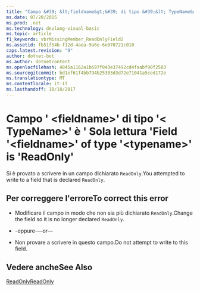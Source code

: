 ```yaml
---
title: "Campo &#39; &lt;fieldname&gt;&#39; di tipo &#39;&lt; TypeName&gt;&#39; è &#39; Sola lettura &#39;"
ms.date: 07/20/2015
ms.prod: .net
ms.technology: devlang-visual-basic
ms.topic: article
f1_keywords: vbrMissingMember_ReadOnlyField2
ms.assetid: fb51f54b-f12d-4aea-9a6e-6e070721c010
caps.latest.revision: "9"
author: dotnet-bot
ms.author: dotnetcontent
ms.openlocfilehash: 4845a1162a1b697f843e37492cd4faabf90f2583
ms.sourcegitcommit: bd1ef61f4bb794b25383d3d72e71041a5ced172e
ms.translationtype: MT
ms.contentlocale: it-IT
ms.lasthandoff: 10/18/2017
---
```

# <a name="field-39ltfieldnamegt39-of-type-39lttypenamegt39-is-39readonly39"></a><span data-ttu-id="01029-102">Campo &#39; &lt;fieldname&gt;&#39; di tipo &#39;&lt; TypeName&gt;&#39; è &#39; Sola lettura &#39;</span><span class="sxs-lookup"><span data-stu-id="01029-102">Field &#39;&lt;fieldname&gt;&#39; of type &#39;&lt;typename&gt;&#39; is &#39;ReadOnly&#39;</span></span>
<span data-ttu-id="01029-103">Si è provato a scrivere in un campo dichiarato `ReadOnly`.</span><span class="sxs-lookup"><span data-stu-id="01029-103">You attempted to write to a field that is declared `ReadOnly`.</span></span>  
  
## <a name="to-correct-this-error"></a><span data-ttu-id="01029-104">Per correggere l'errore</span><span class="sxs-lookup"><span data-stu-id="01029-104">To correct this error</span></span>  
  
-   <span data-ttu-id="01029-105">Modificare il campo in modo che non sia più dichiarato `ReadOnly`.</span><span class="sxs-lookup"><span data-stu-id="01029-105">Change the field so it is no longer declared `ReadOnly`.</span></span>  
  
-   <span data-ttu-id="01029-106">-oppure-</span><span class="sxs-lookup"><span data-stu-id="01029-106">—or—</span></span>  
  
-   <span data-ttu-id="01029-107">Non provare a scrivere in questo campo.</span><span class="sxs-lookup"><span data-stu-id="01029-107">Do not attempt to write to this field.</span></span>  
  
## <a name="see-also"></a><span data-ttu-id="01029-108">Vedere anche</span><span class="sxs-lookup"><span data-stu-id="01029-108">See Also</span></span>  
 [<span data-ttu-id="01029-109">ReadOnly</span><span class="sxs-lookup"><span data-stu-id="01029-109">ReadOnly</span></span>](../../visual-basic/language-reference/modifiers/readonly.md)
